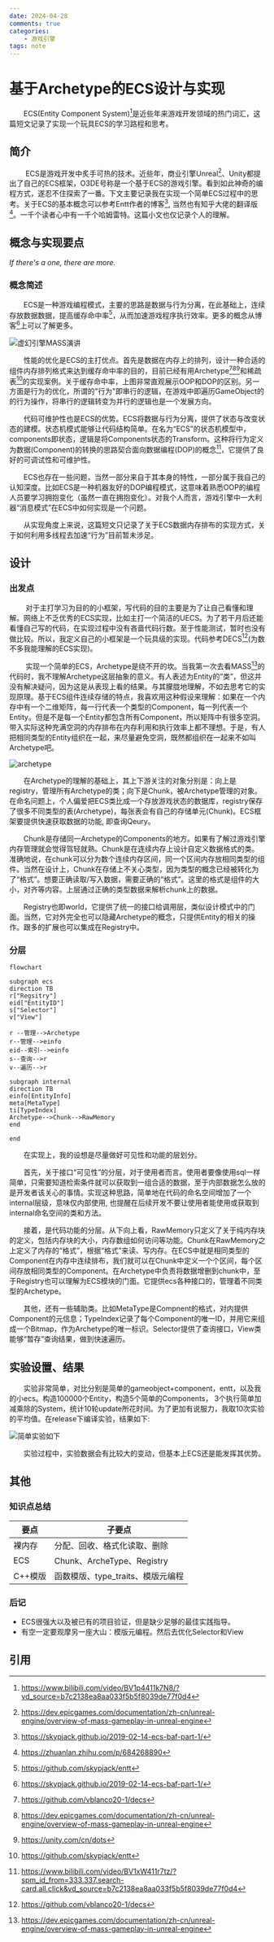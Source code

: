 ```yaml
---
date: 2024-04-28
comments: true
categories:
    - 游戏引擎
tags: note
---
```


# 基于Archetype的ECS设计与实现

&emsp;&emsp;ECS(Entity Component System)[^4]是近些年来游戏开发领域的热门词汇，这篇短文记录了实现一个玩具ECS的学习路程和思考。
<!-- more -->

## 简介
&emsp;&emsp; ECS是游戏开发中炙手可热的技术。近些年，商业引擎Unreal[^2]、Unity都提出了自己的ECS框架，O3DE号称是一个基于ECS的游戏引擎。看到如此神奇的编程方式，遂忍不住探索了一番。下文主要记录我在实现一个简单ECS过程中的思考。关于ECS的基本概念可以参考Entt作者的博客[^6], 当然也有知乎大佬的翻译版[^7]。一千个读者心中有一千个哈姆雷特。这篇小文也仅记录个人的理解。

## 概念与实现要点

*If there's a one, there are more.*

### 概念简述

&emsp;&emsp;ECS是一种游戏编程模式，主要的思路是数据与行为分离，在此基础上，连续存放数据数据，提高缓存命中率[^8]，从而加速游戏程序执行效率。更多的概念从博客[^6]上可以了解更多。

![虚幻引擎MASS演讲](img/ecs_cache.png)

&emsp;&emsp;性能的优化是ECS的主打优点。首先是数据在内存上的排列，设计一种合适的组件内存排列格式来达到缓存命中率的目的，目前已经有用Archetype[^1][^2][^3]和稀疏表[^8]的实现案例。关于缓存命中率，上图非常直观展示OOP和DOP的区别。另一方面是行为的优化，所谓的"行为"即串行的逻辑，在游戏中即遍历GameObject的的行为操作，将串行的逻辑转变为并行的逻辑也是一个发展方向。

&emsp;&emsp;代码可维护性也是ECS的优势。ECS将数据与行为分离，提供了状态与改变状态的建模。状态机模式能够让代码结构简单。在名为“ECS”的状态机模型中，components即状态，逻辑是将Components状态的Transform。这种将行为定义为数据(Component)的转换的思路契合面向数据编程(DOP)的概念[^5]，它提供了良好的可调试性和可维护性。

&emsp;&emsp;ECS也存在一些问题，当然一部分来自于其本身的特性，一部分属于我自己的认知深度。比如ECS是一种机器友好的DOP编程模式，这意味着熟悉OOP的编程人员要学习拥抱变化（虽然一直在拥抱变化）。对我个人而言，游戏引擎中一大利器“消息模式”在ECS中如何实现是一个问题。

&emsp;&emsp;从实现角度上来说，这篇短文只记录了关于ECS数据内存排布的实现方式，关于如何利用多线程去加速“行为”目前暂未涉足。

## 设计

### 出发点
&emsp;&emsp; 对于主打学习为目的的小框架，写代码的目的主要是为了让自己看懂和理解。网络上不乏优秀的ECS实现，比如主打一个简洁的UECS。为了若干月后还能看懂自己写的代码，在实现过程中没有吝啬代码行数。至于性能测试，暂时也没有做比较。所以，我定义自己的小框架是一个玩具级的实现。代码参考DECS[^1](为数不多我能理解的ECS实现)。

&emsp;&emsp; 实现一个简单的ECS，Archetype是绕不开的坎。当我第一次去看MASS[^2]的代码时，我不理解Archetype这层抽象的意义。有人表述为Entity的“类”，但这并没有解决疑问，因为这是从表现上看的结果。与其朦胧地理解，不如去思考它的实现原理。基于ECS组件连续存储的特点，我喜欢用这种假设来理解：如果在一个内存中有一个二维矩阵，每一行代表一个类型的Component，每一列代表一个Entity。但是不是每一个Entity都包含所有Component，所以矩阵中有很多空洞。带入实际这种充满空洞的内存排布在内存利用和执行效率上都不理想。于是，有人把相同类型的Entity组织在一起，来尽量避免空洞，既然都组织在一起来不如叫Archetype吧。

![archetype](./img/archetype.png)

&emsp;&emsp;在Archetype的理解的基础上，其上下游关注的对象分别是：向上是registry，管理所有Archetype的类；向下是Chunk，被Archetype管理的对象。在命名问题上，个人偏爱把ECS类比成一个存放游戏状态的数据库，registry保存了很多不同类型的表(Archetype)，每张表会有自己的存储单元(Chunk)。ECS框架要提供快速获取数据的功能, 即查询Qeury。

&emsp;&emsp;Chunk是存储同一Archetype的Components的地方。如果有了解过游戏引擎内存管理就会觉得驾轻就熟。Chunk是在连续内存上设计自定义数据格式的类。准确地说，在chunk可以分为数个连续内存区间，同一个区间内存放相同类型的组件。当然在设计上，Chunk在存储上不关心类型，因为类型的概念已经被转化为了“格式”。想要正确读取/写入数据，需要正确的“格式”。这里的格式是组件的大小，对齐等内容。上层通过正确的类型数据来解析chunk上的数据。

&emsp;&emsp;Registry也即world，它提供了统一的接口给调用层，类似设计模式中的门面。当然，它对外完全也可以隐藏Archetype的概念，只提供Entity的相关的操作。跟多的扩展也可以集成在Registry中。


### 分层

```mermaid
flowchart

subgraph ecs
direction TB
r["Regsitry"]
eid["EntityID"]
s["Selector"]
v["View"]

r --管理-->Archetype
r--管理-->einfo
eid--索引-->einfo
s--查询-->r
v--遍历-->r

subgraph internal
direction TB
einfo[EntityInfo]
meta[MetaType]
ti[TypeIndex]
Archetype-->Chunk-->RawMemory
end

end
```


&emsp;&emsp;在实现上，我的设想是尽量做好可见性和功能的层划分。

&emsp;&emsp;首先，关于接口“可见性”的分层，对于使用者而言。使用者要像使用sql一样简单，只需要知道检索条件就可以获取到一组合适的数据，至于内部数据怎么放的是开发者该关心的事情。实现这种思路，简单地在代码的命名空间增加了一个internal层级，意味仅内部使用, 也提醒在后续开发不要让使用者能使用或获取到internal命名空间的类和方法。

&emsp;&emsp;接着，是代码功能的分层。从下向上看，RawMemory只定义了关于纯内存块的定义，包括内存块的大小，内存数组如何访问等功能。Chunk在RawMemory之上定义了内存的“格式”，根据“格式”来读、写内存。在ECS中就是相同类型的Component在内存中连续排布，我们就可以在Chunk中定义一个个区间，每个区间存放相同类型的Component。在Archetype中负责将数据增删到chunk中，至于Registry也可以理解为ECS模块的门面。它提供ecs各种接口的，管理着不同类型的Archetype。

&emsp;&emsp;其他，还有一些辅助类。比如MetaType是Compnent的格式，对内提供Component的元信息；TypeIndex记录了每个Component的唯一ID，并用它来组成一个Bitmap，作为Archetype的唯一标识。Selector提供了查询接口，View类能够“暂存”查询结果，做到快速遍历。

## 实验设置、结果
&emsp;&emsp;实验非常简单，对比分别是简单的gameobject+component，entt，以及我的小ecs。构造100000个Entity，构造5个简单的Components， 3个执行简单加减乘除的System，统计10轮update所花时间。为了更加有说服力，我取10次实验的平均值。在release下编译实验，结果如下:

![简单实验如下](img/ecs_result.png)

&emsp;&emsp;实验过程中，实验数据会有比较大的变动，但基本上ECS还是能发挥其优势。

## 其他
### 知识点总结
|要点|子要点|
|--|--|
|裸内存|分配、回收、格式化读取、删除|
|ECS|Chunk、ArcheType、Registry|
|C++模版|函数模版、type_traits、模版元编程|

### 后记
* ECS很强大以及被已有的项目验证，但是缺少足够的最佳实践指导。
* 有空一定要观摩另一座大山：模版元编程。然后去优化Selector和View


## 引用
[^1]: https://github.com/vblanco20-1/decs
[^2]: https://dev.epicgames.com/documentation/zh-cn/unreal-engine/overview-of-mass-gameplay-in-unreal-engine
[^3]: https://unity.com/cn/dots
[^4]: https://www.bilibili.com/video/BV1p4411k7N8/?vd_source=b7c2138ea8aa033f5b5f8039de77f0d4
[^5]: https://www.bilibili.com/video/BV1xW411r7tz/?spm_id_from=333.337.search-card.all.click&vd_source=b7c2138ea8aa033f5b5f8039de77f0d4
[^6]: https://skypjack.github.io/2019-02-14-ecs-baf-part-1/
[^7]: https://zhuanlan.zhihu.com/p/684268890
[^8]: https://github.com/skypjack/entt
[^9]: https://gameprogrammingpatterns.com/data-locality.html
[^10]: https://www.bilibili.com/video/BV13D4y1v7xx/?spm_id_from=333.337.search-card.all.click&vd_source=b7c2138ea8aa033f5b5f8039de77f0d4


